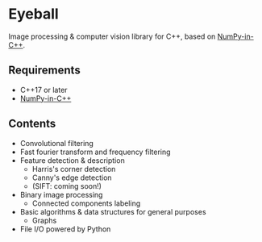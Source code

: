 # Eyeball

Image processing & computer vision library for C++, based on [NumPy-in-C++](https://github.com/RyotaUshio/numpy-in-cpp.git).

## Requirements

- C++17 or later
- [NumPy-in-C++](https://github.com/RyotaUshio/numpy-in-cpp.git)

## Contents

- Convolutional filtering
- Fast fourier transform and frequency filtering
- Feature detection & description
  - Harris's corner detection
  - Canny's edge detection
  - (SIFT: coming soon!)
- Binary image processing
  - Connected components labeling
- Basic algorithms & data structures for general purposes
  - Graphs
- File I/O powered by Python